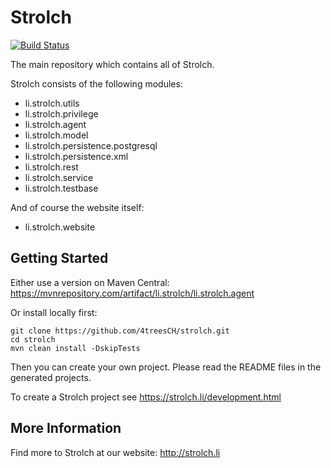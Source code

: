 Strolch
==================
[![Build Status](https://ci.4trees.ch/buildStatus/icon?job=li.strolch)](https://ci.4trees.ch/job/li.strolch/)

The main repository which contains all of Strolch.

Strolch consists of the following modules:
- li.strolch.utils
- li.strolch.privilege
- li.strolch.agent
- li.strolch.model
- li.strolch.persistence.postgresql
- li.strolch.persistence.xml
- li.strolch.rest
- li.strolch.service
- li.strolch.testbase

And of course the website itself:
- li.strolch.website

Getting Started
----------------
Either use a version on Maven Central: https://mvnrepository.com/artifact/li.strolch/li.strolch.agent

Or install locally first:

    git clone https://github.com/4treesCH/strolch.git
    cd strolch
    mvn clean install -DskipTests

Then you can create your own project. Please read the README files in the generated projects.

To create a Strolch project see https://strolch.li/development.html

More Information
-----------------

Find more to Strolch at our website: http://strolch.li
